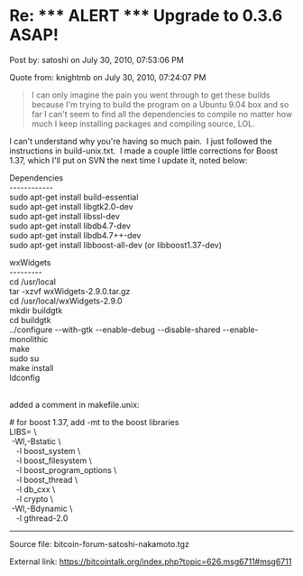 # Re: \*\*\* ALERT \*\*\* Upgrade to 0.3.6 ASAP!

Post by: satoshi on July 30, 2010, 07:53:06 PM

Quote from: knightmb on July 30, 2010, 07:24:07 PM

> I can only imagine the pain you went through to get these builds because I'm trying to build the program on a Ubuntu 9.04 box and so far I can't seem to find all the dependencies to compile no matter how much I keep installing packages and compiling source, LOL.

I can't understand why you're having so much pain. &nbsp;I just followed the instructions in build-unix.txt. &nbsp;I made a couple little corrections for Boost 1.37, which I'll put on SVN the next time I update it, noted below:

Dependencies<br>
\-\-\-\-\-\-\-\-\-\-\-\-<br>
sudo apt-get install build-essential<br>
sudo apt-get install libgtk2.0-dev<br>
sudo apt-get install libssl-dev<br>
sudo apt-get install libdb4.7-dev<br>
sudo apt-get install libdb4.7++-dev<br>
sudo apt-get install libboost-all-dev (or libboost1.37-dev)

wxWidgets<br>
\-\-\-\-\-\-\-\-\-<br>
cd /usr/local<br>
tar -xzvf wxWidgets-2.9.0.tar.gz<br>
cd /usr/local/wxWidgets-2.9.0<br>
mkdir buildgtk<br>
cd buildgtk<br>
../configure \-\-with-gtk \-\-enable-debug \-\-disable-shared \-\-enable-monolithic<br>
make<br>
sudo su<br>
make install<br>
ldconfig

<br>
added a comment in makefile.unix:

\# for boost 1.37, add -mt to the boost libraries<br>
LIBS= \ <br>
&nbsp;-Wl,-Bstatic \ <br>
&nbsp;&nbsp;&nbsp;-l boost_system \ <br>
&nbsp;&nbsp;&nbsp;-l boost_filesystem \ <br>
&nbsp;&nbsp;&nbsp;-l boost_program_options \ <br>
&nbsp;&nbsp;&nbsp;-l boost_thread \ <br>
&nbsp;&nbsp;&nbsp;-l db_cxx \ <br>
&nbsp;&nbsp;&nbsp;-l crypto \ <br>
&nbsp;-Wl,-Bdynamic \ <br>
&nbsp;&nbsp;&nbsp;-l gthread-2.0

---

Source file: bitcoin-forum-satoshi-nakamoto.tgz

External link: https://bitcointalk.org/index.php?topic=626.msg6711#msg6711
